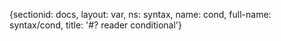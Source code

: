 {sectionid: docs, layout: var, ns: syntax, name: cond, full-name: syntax/cond, title: '#?
    reader conditional'}
